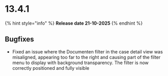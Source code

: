 # 13.4.1

{% hint style="info" %}
**Release date 21-10-2025**
{% endhint %}

## Bugfixes

* Fixed an issue where the Documenten filter in the case detail view was misaligned, appearing too far to the right and causing part of the filter menu to display with background transparency. The filter is now correctly positioned and fully visible
